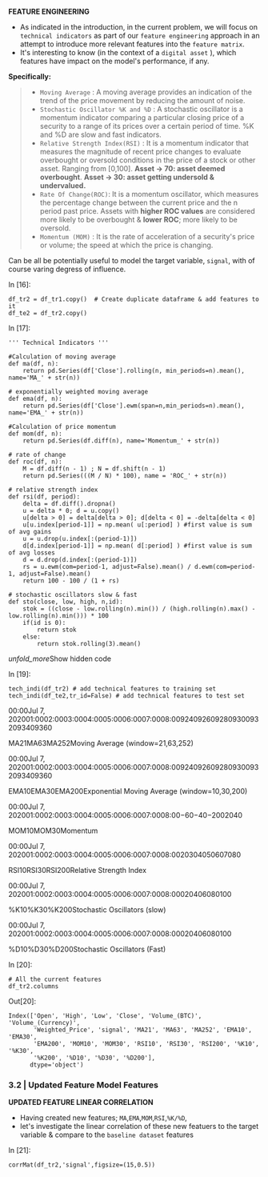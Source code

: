 **FEATURE ENGINEERING**

- As indicated in the introduction, in the current problem, we will focus on `technical indicators` as part of our `feature engineering` approach in an attempt to introduce more relevant features into the `feature matrix`.
- It's interesting to know (in the context of a `digital asset` ), which features have impact on the model's performance, if any.

**Specifically:**

> - `Moving Average` : A moving average provides an indication of the trend of the price movement by reducing the amount of noise.
> - `Stochastic Oscillator %K and %D` : A stochastic oscillator is a momentum indicator comparing a particular closing price of a security to a range of its prices over a certain period of time. %K and %D are slow and fast indicators.
> - `Relative Strength Index(RSI)` : It is a momentum indicator that measures the magnitude of recent price changes to evaluate overbought or oversold conditions in the price of a stock or other asset. Ranging from [0,100]. **Asset -> 70: asset deemed overbought**. **Asset -> 30: asset getting undersold & undervalued.**
> - `Rate Of Change(ROC)`: It is a momentum oscillator, which measures the percentage change between the current price and the n period past price. Assets with **higher ROC values** are considered more likely to be overbought & **lower ROC**; more likely to be oversold.
> - `Momentum (MOM)` : It is the rate of acceleration of a security's price or volume; the speed at which the price is changing.

Can be all be potentially useful to model the target variable, `signal`, with of course varing degress of influence.

In [16]:

```
df_tr2 = df_tr1.copy()  # Create duplicate dataframe & add features to it
df_te2 = df_tr2.copy()
```

In [17]:

```
''' Technical Indicators '''

#Calculation of moving average
def ma(df, n):
    return pd.Series(df['Close'].rolling(n, min_periods=n).mean(), name='MA_' + str(n))

# exponentially weighted moving average 
def ema(df, n):
    return pd.Series(df['Close'].ewm(span=n,min_periods=n).mean(), name='EMA_' + str(n))

#Calculation of price momentum
def mom(df, n):     
    return pd.Series(df.diff(n), name='Momentum_' + str(n))  

# rate of change
def roc(df, n):  
    M = df.diff(n - 1) ; N = df.shift(n - 1)  
    return pd.Series(((M / N) * 100), name = 'ROC_' + str(n)) 

# relative strength index
def rsi(df, period):
    delta = df.diff().dropna()
    u = delta * 0; d = u.copy()
    u[delta > 0] = delta[delta > 0]; d[delta < 0] = -delta[delta < 0]
    u[u.index[period-1]] = np.mean( u[:period] ) #first value is sum of avg gains
    u = u.drop(u.index[:(period-1)])
    d[d.index[period-1]] = np.mean( d[:period] ) #first value is sum of avg losses
    d = d.drop(d.index[:(period-1)])
    rs = u.ewm(com=period-1, adjust=False).mean() / d.ewm(com=period-1, adjust=False).mean()
    return 100 - 100 / (1 + rs)

# stochastic oscillators slow & fast
def sto(close, low, high, n,id): 
    stok = ((close - low.rolling(n).min()) / (high.rolling(n).max() - low.rolling(n).min())) * 100
    if(id is 0):
        return stok
    else:
        return stok.rolling(3).mean()
```

*unfold_more*Show hidden code

In [19]:

```
tech_indi(df_tr2) # add technical features to training set
tech_indi(df_te2,tr_id=False) # add technical features to test set
```

00:00Jul 7, 202001:0002:0003:0004:0005:0006:0007:0008:009240926092809300932093409360

MA21MA63MA252Moving Average (window=21,63,252)











00:00Jul 7, 202001:0002:0003:0004:0005:0006:0007:0008:009240926092809300932093409360

EMA10EMA30EMA200Exponential Moving Average (window=10,30,200)











00:00Jul 7, 202001:0002:0003:0004:0005:0006:0007:0008:00−60−40−2002040

MOM10MOM30Momentum











00:00Jul 7, 202001:0002:0003:0004:0005:0006:0007:0008:0020304050607080

RSI10RSI30RSI200Relative Strength Index











00:00Jul 7, 202001:0002:0003:0004:0005:0006:0007:0008:00020406080100

%K10%K30%K200Stochastic Oscillators (slow)











00:00Jul 7, 202001:0002:0003:0004:0005:0006:0007:0008:00020406080100

%D10%D30%D200Stochastic Oscillators (Fast)











In [20]:

```
# All the current features
df_tr2.columns
```

Out[20]:

```
Index(['Open', 'High', 'Low', 'Close', 'Volume_(BTC)', 'Volume_(Currency)',
       'Weighted_Price', 'signal', 'MA21', 'MA63', 'MA252', 'EMA10', 'EMA30',
       'EMA200', 'MOM10', 'MOM30', 'RSI10', 'RSI30', 'RSI200', '%K10', '%K30',
       '%K200', '%D10', '%D30', '%D200'],
      dtype='object')
```

### **3.2 | Updated Feature Model Features**

**UPDATED FEATURE LINEAR CORRELATION**

- Having created new features; `MA`,`EMA`,`MOM`,`RSI`,`%K/%D`,
- let's investigate the linear correlation of these new featuers to the target variable & compare to the `baseline dataset` features

In [21]:

```
corrMat(df_tr2,'signal',figsize=(15,0.5))
```